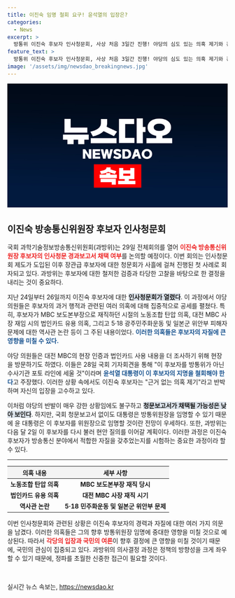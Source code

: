 ```yaml
---
title: 이진숙 임명 철회 요구! 윤석열의 입장은?
categories:
  - News
excerpt: >
  방통위 이진숙 후보자 인사청문회, 사상 처음 3일간 진행! 야당의 심도 있는 의혹 제기와 강한 반발 속, 청문보고서 채택 불투명. 윤석열 대통령의 결정은? 긴장감 돌고 있는 국회 현장을 확인하세요!
feature_text: >
  방통위 이진숙 후보자 인사청문회, 사상 처음 3일간 진행! 야당의 심도 있는 의혹 제기와 강한 반발 속, 청문보고서 채택 불투명. 윤석열 대통령의 결정은? 긴장감 돌고 있는 국회 현장을 확인하세요!
image: '/assets/img/newsdao_breakingnews.jpg'
---
```


<p><img src="/assets/img/newsdao_breakingnews.jpg" alt="firstkoreanews 속보" /></p>

<h2 data-ke-size="size26">이진숙 방송통신위원장 후보자 인사청문회</h2>

<p data-ke-size="size16">국회 과학기술정보방송통신위원회(과방위)는 29일 전체회의를 열어 <b><span style="color: #ee2323;">이진숙 방송통신위원장 후보자의 인사청문 경과보고서 채택 여부</span></b>를 논의할 예정이다. 이번 회의는 인사청문회 제도가 도입된 이후 장관급 후보자에 대한 청문회가 사흘에 걸쳐 진행된 첫 사례로 회자되고 있다. 과방위는 후보자에 대한 철저한 검증과 타당한 고찰을 바탕으로 한 결정을 내리는 것이 중요하다.</p>

<p data-ke-size="size16">지난 24일부터 26일까지 이진숙 후보자에 대한 <b><span style="background-color: #21538527;">인사청문회가 열렸다</span></b>. 이 과정에서 야당 의원들은 후보자의 과거 행적과 관련된 여러 의혹에 대해 집중적으로 공세를 펼쳤다. 특히, 후보자가 MBC 보도본부장으로 재직하던 시절의 노동조합 탄압 의혹, 대전 MBC 사장 재임 시의 법인카드 유용 의혹, 그리고 5·18 광주민주화운동 및 일본군 위안부 피해자 문제에 대한 역사관 논란 등이 그 주된 내용이었다. <b><span style="color: #1a5490;">이러한 의혹들은 후보자의 자질에 큰 영향을 미칠 수 있다.</span></b></p>

<p data-ke-size="size16">야당 의원들은 대전 MBC의 현장 인증과 법인카드 사용 내용을 더 조사하기 위해 현장을 방문하기도 하였다. 이들은 28일 국회 기자회견을 통해 "이 후보자를 방통위가 아닌 수사기관 포토 라인에 세울 것"이라며 <b><span style="color: #1a5490;">윤석열 대통령이 이 후보자의 지명을 철회해야 한다</span></b>고 주장했다. 이러한 상황 속에서도 이진숙 후보자는 "근거 없는 의혹 제기"라고 반박하며 자신의 입장을 고수하고 있다.</p>

<p data-ke-size="size16">이처럼 야당의 반발이 매우 강한 상황임에도 불구하고 <b><span style="background-color: #21538527;">청문보고서가 채택될 가능성은 낮아 보인다</span></b>. 하지만, 국회 청문보고서 없이도 대통령은 방통위원장을 임명할 수 있기 때문에 윤 대통령은 이 후보자를 위원장으로 임명할 것이란 전망이 우세하다. 또한, 과방위는 다음 달 2일 이 후보자를 다시 불러 현안 질의를 이어갈 계획이다. 이러한 과정은 이진숙 후보자가 방송통신 분야에서 적합한 자질을 갖추었는지를 시험하는 중요한 과정이라 할 수 있다.</p>

<hr />

<table style="width: 100%; border-collapse: collapse;">
    <thead style="background-color: #f4f4f4;">
        <tr>
            <th style="text-align: center;"><b>의혹 내용</b></th>
            <th style="text-align: center;"><b>세부 사항</b></th>
        </tr>
    </thead>
    <tbody>
        <tr>
            <td style="text-align: center; height: 17px;"><b>노동조합 탄압 의혹</b></td>
            <td style="text-align: center; height: 17px;"><b>MBC 보도본부장 재직 당시</b></td>
        </tr>
        <tr>
            <td style="text-align: center; height: 17px;"><b>법인카드 유용 의혹</b></td>
            <td style="text-align: center; height: 17px;"><b>대전 MBC 사장 재직 시기</b></td>
        </tr>
        <tr>
            <td style="text-align: center; height: 17px;"><b>역사관 논란</b></td>
            <td style="text-align: center; height: 17px;"><b>5·18 민주화운동 및 일본군 위안부 문제</b></td>
        </tr>
    </tbody>
</table>

<p data-ke-size="size16">이번 인사청문회와 관련된 상황은 이진숙 후보자의 경력과 자질에 대한 여러 가지 의문을 남겼다. 이러한 의혹들은 그의 향후 방통위원장 임명에 중대한 영향을 미칠 것으로 예상된다. 따라서 <b><span style="color: #ee2323;">각당의 입장과 국민의 여론</span></b>이 향후 결정에 큰 영향을 미칠 것이기 때문에, 국민의 관심이 집중되고 있다. 과방위의 의사결정 과정은 정책의 방향성을 크게 좌우할 수 있기 때문에, 정파를 초월한 신중한 접근이 필요할 것이다.</p>

<p data-ke-size="size16">&nbsp;</p>
실시간 뉴스 속보는, <a href="https://newsdao.kr" rel="dofollow">https://newsdao.kr</a>


